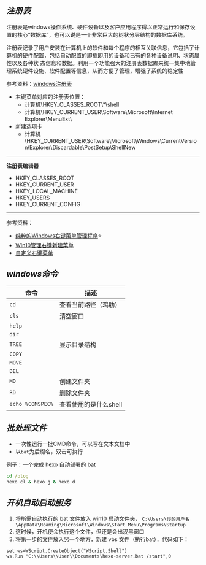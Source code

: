 ## _注册表_

注册表是windows操作系统、硬件设备以及客户应用程序得以正常运行和保存设置的核心“数据库”，也可以说是一个非常巨大的树状分层结构的数据库系统。

注册表记录了用户安装在计算机上的软件和每个程序的相互关联信息，它包括了计算机的硬件配置，包括自动配置的即插即用的设备和已有的各种设备说明、状态属性以及各种状 态信息和数据。利用一个功能强大的注册表数据库来统一集中地管理系统硬件设施、软件配置等信息，从而方便了管理，增强了系统的稳定性

参考资料：[windows注册表](https://blog.csdn.net/wz_cow/article/details/88835569)

- 右键菜单对应的注册表位置：
  - 计算机\HKEY_CLASSES_ROOT\\*\shell
  - 计算机\HKEY_CURRENT_USER\Software\Microsoft\Internet Explorer\MenuExt\
- 新建选项卡 
  - 计算机\HKEY_CURRENT_USER\Software\Microsoft\Windows\CurrentVersion\Explorer\Discardable\PostSetup\ShellNew


---------------

**注册表编辑器**

- HKEY_CLASSES_ROOT
- HKEY_CURRENT_USER
- HKEY_LOCAL_MACHINE
- HKEY_USERS
- HKEY_CURRENT_CONFIG



---------------

参考资料：
- [纯粹的Windows右键菜单管理程序](https://github.com/BluePointLilac/ContextMenuManager)⭐
- [Win10管理右键新建菜单](https://blog.csdn.net/weixin_44811846/article/details/103288139)
- [自定义右键菜单](https://shliang.blog.csdn.net/article/details/89286118)


## _windows命令_

| 命令             | 描述                  |
| ---------------- | --------------------- |
| `cd`             | 查看当前路径（鸡肋）  |
| `cls`            | 清空窗口              |
| `help`           |                       |
| `dir`            |                       |
| `TREE`           | 显示目录结构          |
| `COPY`           |                       |
| `MOVE`           |                       |
| `DEL`            |                       |
| `MD`             | 创建文件夹            |
| `RD`             | 删除文件夹            |
| `echo %COMSPEC%` | 查看使用的是什么shell |

## _批处理文件_
- 一次性运行一批CMD命令，可以写在文本文档中
- 以`bat`为后缀名，双击可执行


例子：一个完成 hexo 自动部署的 bat

```cmd
cd /blog
hexo cl & hexo g & hexo d
```

## _开机自动启动服务_

1. 将所需自动执行的 bat 文件放入 win10 启动文件夹，
`C:\Users\你的用户名\AppData\Roaming\Microsoft\Windows\Start Menu\Programs\Startup`
2. 这时候，开机便会执行这个文件，但还是会出现黑窗口
3. 将第一步的文件放入另一个地方，新建 vbs 文件（执行bat），代码如下：
```vbs
set ws=WScript.CreateObject("WScript.Shell")
ws.Run "C:\\Users\\User\\Documents\hexo-server.bat /start",0
```

